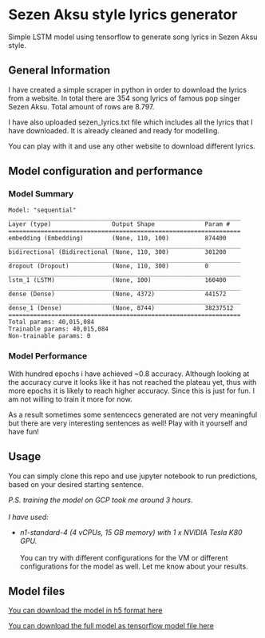 # Sezen Aksu style lyrics generator
Simple LSTM model using tensorflow to generate song lyrics in Sezen Aksu style.


## General Information
I have created a simple scraper in python in order to download the lyrics 
from a website. In total there are 354 song lyrics of famous pop singer 
Sezen Aksu. Total amount of rows are 8.797.

I have also uploaded sezen_lyrics.txt file which includes all the lyrics that I
have downloaded. It is already cleaned and ready for modelling.

You can play with it and use any other website to download different lyrics.

## Model configuration and performance

### Model Summary
```
Model: "sequential"
_________________________________________________________________
Layer (type)                 Output Shape              Param #   
=================================================================
embedding (Embedding)        (None, 110, 100)          874400    
_________________________________________________________________
bidirectional (Bidirectional (None, 110, 300)          301200    
_________________________________________________________________
dropout (Dropout)            (None, 110, 300)          0         
_________________________________________________________________
lstm_1 (LSTM)                (None, 100)               160400    
_________________________________________________________________
dense (Dense)                (None, 4372)              441572    
_________________________________________________________________
dense_1 (Dense)              (None, 8744)              38237512  
=================================================================
Total params: 40,015,084
Trainable params: 40,015,084
Non-trainable params: 0
```

### Model Performance
With hundred epochs i have achieved ~0.8 accuracy. Although looking at the accuracy curve
it looks like it has not reached the plateau yet, thus with more epochs it is likely
to reach higher accuracy. Since this is just for fun. I am not willing to train it
more for now.

As a result sometimes some sentencecs generated are not very meaningful but
there are very interesting sentences as well! Play with it yourself and have fun!


## Usage
You can simply clone this repo and use jupyter notebook to run predictions,
based on your desired starting sentence.<br>

<i> P.S. training the model on GCP took me around 3 hours.
<br>
<br> 
I have used:<br>
- n1-standard-4 (4 vCPUs, 15 GB memory) with 1 x NVIDIA Tesla K80 GPU.</i>
<br><br>
You can try with different configurations for the VM or different configurations
for the model as well. Let me know about your results. 


## Model files
[You can download the model in h5 format here](https://drive.google.com/file/d/1qOGe9EAeoEwB8ivYBkueSLNs8-kpEdce/view?usp=sharing)

[You can download the full model as tensorflow model file here](https://drive.google.com/file/d/1i9T9Y3lzaTxGMd9JDVppWEjP3VWeULCk/view?usp=sharing)

